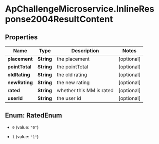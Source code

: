 # ApChallengeMicroservice.InlineResponse2004ResultContent

## Properties
Name | Type | Description | Notes
------------ | ------------- | ------------- | -------------
**placement** | **String** | the placement | [optional] 
**pointTotal** | **String** | the pointTotal | [optional] 
**oldRating** | **String** | the old rating | [optional] 
**newRating** | **String** | the new rating | [optional] 
**rated** | **String** | whether this MM is rated | [optional] 
**userId** | **String** | the user id | [optional] 


<a name="RatedEnum"></a>
## Enum: RatedEnum


* `0` (value: `"0"`)

* `1` (value: `"1"`)





